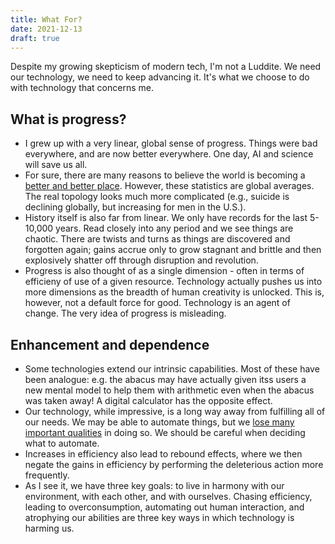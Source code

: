 ```yaml
---
title: What For?
date: 2021-12-13
draft: true
---
```


Despite my growing skepticism of modern tech, I'm not a Luddite. We need our technology, we need to keep advancing it. It's what we choose to do with technology that concerns me. 

## What is progress?
- I grew up with a very linear, global sense of progress. Things were bad everywhere, and are now better everywhere. One day, AI and science will save us all.
- For sure, there are many reasons to believe the world is becoming a [better and better place](https://www.gapminder.org/). However, these statistics are global averages. The real topology looks much more complicated (e.g., suicide is declining globally, but increasing for men in the U.S.).
- History itself is also far from linear. We only have records for the last 5-10,000 years. Read closely into any period and we see things are chaotic. There are twists and turns as things are discovered and forgotten again; gains accrue only to grow stagnant and brittle and then explosively shatter off through disruption and revolution.
- Progress is also thought of as a single dimension - often in terms of efficieny of use of a given resource. Technology actually pushes us into more dimensions as the breadth of human creativity is unlocked. This is, however, not a default force for good. Technology is an agent of change. The very idea of progress is misleading.

## Enhancement and dependence
- Some technologies extend our intrinsic capabilities. Most of these have been analogue: e.g. the abacus may have actually given itss users a new mental model to help them with arithmetic even when the abacus was taken away! A digital calculator has the opposite effect.
- Our technology, while impressive, is a long way away from fulfilling all of our needs. We may be able to automate things, but we [lose many important qualities](https://podcasts.apple.com/us/podcast/mistakenly-seeking-solitude/id1474245040?i=1000452731206) in doing so. We should be careful when deciding what to automate.
- Increases in efficiency also lead to rebound effects, where we then negate the gains in efficiency by performing the deleterious action more frequently. 
- As I see it, we have three key goals: to live in harmony with our environment, with each other, and with ourselves. Chasing efficiency, leading to overconsumption, automating out human interaction, and atrophying our abilities are three key ways in which technology is harming us. 




